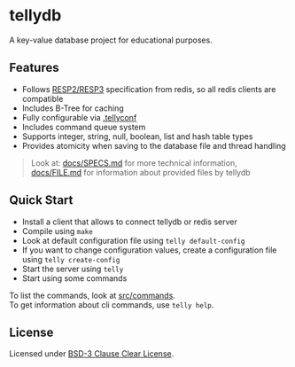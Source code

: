 # tellydb
A key-value database project for educational purposes.

## Features
+ Follows [RESP2/RESP3](https://redis.io/docs/latest/develop/reference/protocol-spec/) specification from redis, so all redis clients are compatible
+ Includes B-Tree for caching
+ Fully configurable via [.tellyconf](./docs/FILE.md)
+ Includes command queue system
+ Supports integer, string, null, boolean, list and hash table types
+ Provides atomicity when saving to the database file and thread handling

> Look at:
> [docs/SPECS.md](./docs/SPECS.md) for more technical information,  
> [docs/FILE.md](./docs/FILE.md) for information about provided files by tellydb

## Quick Start
* Install a client that allows to connect tellydb or redis server
* Compile using `make`
* Look at default configuration file using `telly default-config`
* If you want to change configuration values, create a configuration file using `telly create-config`
* Start the server using `telly`
* Start using some commands

To list the commands, look at [src/commands](./src/commands/).  
To get information about cli commands, use `telly help`.

## License
Licensed under [BSD-3 Clause Clear License](./LICENSE).
